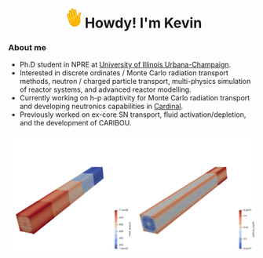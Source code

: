 <h1 align="center"> <img src="https://github.com/nuclearkevin/nuclearkevin/blob/main/waving_hand.gif" width="40" height="40" /> Howdy! I'm Kevin</h1>

### About me
- Ph.D student in NPRE at [University of Illinois Urbana-Champaign](https://npre.illinois.edu/). 
- Interested in discrete ordinates / Monte Carlo radiation transport methods, neutron / charged particle transport, multi-physics simulation of reactor systems, and advanced reactor modelling.
- Currently working on h-p adaptivity for Monte Carlo radiation transport and developing neutronics capabilities in [Cardinal](https://github.com/neams-th-coe/cardinal).
- Previously worked on ex-core SN transport, fluid activation/depletion, and the development of CARIBOU.

<p align="center">
  <img align="center" src="https://github.com/nuclearkevin/nuclearkevin/blob/main/combined_2.gif" width="1200" />
</p>
